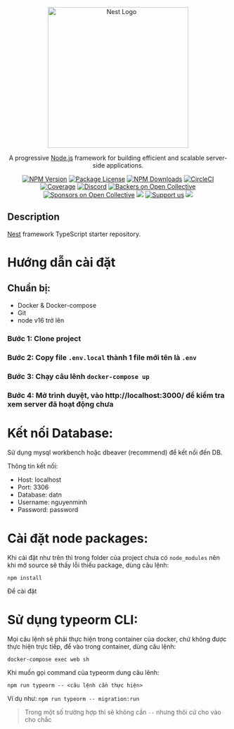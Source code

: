 <p align="center">
  <a href="http://nestjs.com/" target="blank"><img src="https://nestjs.com/img/logo_text.svg" width="320" alt="Nest Logo" /></a>
</p>

[circleci-image]: https://img.shields.io/circleci/build/github/nestjs/nest/master?token=abc123def456
[circleci-url]: https://circleci.com/gh/nestjs/nest

  <p align="center">A progressive <a href="http://nodejs.org" target="_blank">Node.js</a> framework for building efficient and scalable server-side applications.</p>
    <p align="center">
<a href="https://www.npmjs.com/~nestjscore" target="_blank"><img src="https://img.shields.io/npm/v/@nestjs/core.svg" alt="NPM Version" /></a>
<a href="https://www.npmjs.com/~nestjscore" target="_blank"><img src="https://img.shields.io/npm/l/@nestjs/core.svg" alt="Package License" /></a>
<a href="https://www.npmjs.com/~nestjscore" target="_blank"><img src="https://img.shields.io/npm/dm/@nestjs/common.svg" alt="NPM Downloads" /></a>
<a href="https://circleci.com/gh/nestjs/nest" target="_blank"><img src="https://img.shields.io/circleci/build/github/nestjs/nest/master" alt="CircleCI" /></a>
<a href="https://coveralls.io/github/nestjs/nest?branch=master" target="_blank"><img src="https://coveralls.io/repos/github/nestjs/nest/badge.svg?branch=master#9" alt="Coverage" /></a>
<a href="https://discord.gg/G7Qnnhy" target="_blank"><img src="https://img.shields.io/badge/discord-online-brightgreen.svg" alt="Discord"/></a>
<a href="https://opencollective.com/nest#backer" target="_blank"><img src="https://opencollective.com/nest/backers/badge.svg" alt="Backers on Open Collective" /></a>
<a href="https://opencollective.com/nest#sponsor" target="_blank"><img src="https://opencollective.com/nest/sponsors/badge.svg" alt="Sponsors on Open Collective" /></a>
  <a href="https://paypal.me/kamilmysliwiec" target="_blank"><img src="https://img.shields.io/badge/Donate-PayPal-ff3f59.svg"/></a>
    <a href="https://opencollective.com/nest#sponsor"  target="_blank"><img src="https://img.shields.io/badge/Support%20us-Open%20Collective-41B883.svg" alt="Support us"></a>
  <a href="https://twitter.com/nestframework" target="_blank"><img src="https://img.shields.io/twitter/follow/nestframework.svg?style=social&label=Follow"></a>
</p>
  <!--[![Backers on Open Collective](https://opencollective.com/nest/backers/badge.svg)](https://opencollective.com/nest#backer)
  [![Sponsors on Open Collective](https://opencollective.com/nest/sponsors/badge.svg)](https://opencollective.com/nest#sponsor)-->

## Description

[Nest](https://github.com/nestjs/nest) framework TypeScript starter repository.

# Hướng dẫn cài đặt

## Chuẩn bị:

- Docker & Docker-compose
- Git
- node v16 trở lên

### Bước 1: Clone project

### Bước 2: Copy file `.env.local` thành 1 file mới tên là `.env`

### Bước 3: Chạy câu lênh `docker-compose up`

### Bước 4: Mở trình duyệt, vào http://localhost:3000/ để kiểm tra xem server đã hoạt động chưa

# Kết nối Database:

Sử dụng mysql workbench hoặc dbeaver (recommend) để kết nối đến DB.

Thông tin kết nối:

- Host: localhost
- Port: 3306
- Database: datn
- Username: nguyenminh
- Password: password

# Cài đặt node packages:

Khi cài đặt như trên thì trong folder của project chưa có `node_modules` nên khi mở source sẽ thấy lỗi thiếu package, dùng câu lệnh:

```
npm install
```

Để cài đặt

# Sử dụng typeorm CLI:

Mọi câu lệnh sẽ phải thực hiện trong container của docker, chứ không được thực hiện trực tiếp, để vào trong container, dùng câu lệnh:

```
docker-compose exec web sh
```

Khi muốn gọi command của typeorm dung câu lênh:

```
npm run typeorm -- <câu lệnh cần thực hiện>
```

Ví dụ như: `npm run typeorm -- migration:run`

> Trong một số trường hợp thì sẽ không cần `--` nhưng thôi cứ cho vào cho chắc
